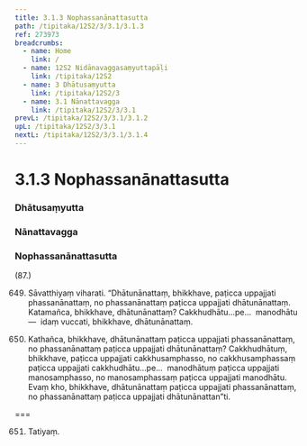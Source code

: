 ```yaml
---
title: 3.1.3 Nophassanānattasutta
path: /tipitaka/12S2/3/3.1/3.1.3
ref: 273973
breadcrumbs:
  - name: Home
    link: /
  - name: 12S2 Nidānavaggasaṃyuttapāḷi
    link: /tipitaka/12S2
  - name: 3 Dhātusaṃyutta
    link: /tipitaka/12S2/3
  - name: 3.1 Nānattavagga
    link: /tipitaka/12S2/3/3.1
prevL: /tipitaka/12S2/3/3.1/3.1.2
upL: /tipitaka/12S2/3/3.1
nextL: /tipitaka/12S2/3/3.1/3.1.4
---
```


# 3.1.3 Nophassanānattasutta

### Dhātusaṃyutta

### Nānattavagga

### Nophassanānattasutta

(87.)

649. Sāvatthiyaṃ viharati. “Dhātunānattaṃ, bhikkhave, paṭicca uppajjati phassanānattaṃ, no phassanānattaṃ paṭicca uppajjati dhātunānattaṃ. Katamañca, bhikkhave, dhātunānattaṃ? Cakkhudhātu…pe…  manodhātu—  idaṃ vuccati, bhikkhave, dhātunānattaṃ.

650. Kathañca, bhikkhave, dhātunānattaṃ paṭicca uppajjati phassanānattaṃ, no phassanānattaṃ paṭicca uppajjati dhātunānattaṃ? Cakkhudhātuṃ, bhikkhave, paṭicca uppajjati cakkhusamphasso, no cakkhusamphassaṃ paṭicca uppajjati cakkhudhātu…pe…  manodhātuṃ paṭicca uppajjati manosamphasso, no manosamphassaṃ paṭicca uppajjati manodhātu. Evaṃ kho, bhikkhave, dhātunānattaṃ paṭicca uppajjati phassanānattaṃ, no phassanānattaṃ paṭicca uppajjati dhātunānattan”ti.

===

651. Tatiyaṃ.




